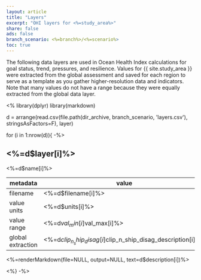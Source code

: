 ```yaml
---
layout: article
title: "Layers"
excerpt: "OHI layers for <%=study_area%>"
share: false
ads: false
branch_scenario: <%=branch%>/<%=scenario%>
toc: true
---
```


The following data layers are used in Ocean Health Index calculations for goal status, trend, pressures, and resilience. Values for {{ site.study_area }} were extracted from the global assessment and saved for each region to serve as a template as you gather higher-resolution data and indicators. Note that many values do not have a range because they were equally extracted from the global data layer.

<%
library(dplyr)
library(markdown)

d = arrange(read.csv(file.path(dir_archive, branch_scenario, 'layers.csv'), stringsAsFactors=F), layer)

for (i in 1:nrow(d)){ -%>

## <%=d$layer[i]%>

<%=d$name[i]%>

| metadata          | value                                                                |
|-------------------|----------------------------------------------------------------------|
| filename          | <%=d$filename[i]%>                                                   |
| value units       | <%=d$units[i]%>                                                      |
| value range       | <%=d$val_min[i]%> to <%=d$val_max[i]%>                               |
| global extraction | <%=d$clip_n_ship_disag[i]%>: <%=d$clip_n_ship_disag_description[i]%> |

<%=renderMarkdown(file=NULL, output=NULL, text=d$description[i])%>

<%} -%>
 